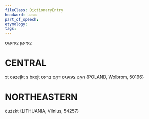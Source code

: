 ```yaml
---
fileClass: DictionaryEntry
headword: צעזעגן
part_of_speech: 
etymology: 
tags: 
---
```

צעזעגן
צעזעגט

CENTRAL
========

ɔt cəzejkt s bʀejt האָט צעזעגט דאָס ברעט {POLAND, Wolbrom, 50196}

NORTHEASTERN
==============

c̀uz̀ɛkt {LITHUANIA, Vilnius, 54257}